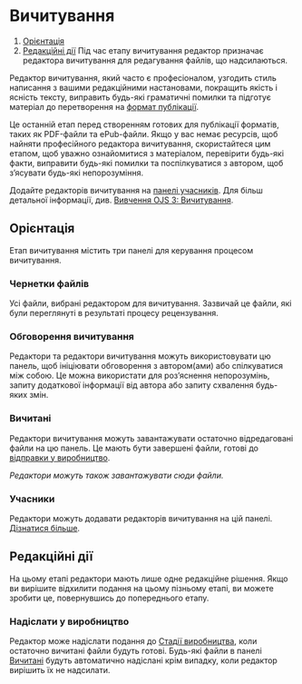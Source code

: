 # Вичитування

1. [Орієнтація](copyediting#orientation)
1. [Редакційні дії](copyediting#editorial-actions)
Під час етапу вичитування редактор призначає редактора вичитування для редагування файлів, що надсилаються.

Редактор вичитування, який часто є професіоналом, узгодить стиль написання з вашими редакційними настановами, покращить якість і ясність тексту, виправить будь-які граматичні помилки та підготує матеріал до перетворення на [формат публікації](production).

Це останній етап перед створенням готових для публікації форматів, таких як PDF-файли та ePub-файли. Якщо у вас немає ресурсів, щоб найняти професійного редактора вичитування, скористайтеся цим етапом, щоб уважно ознайомитися з матеріалом, перевірити будь-які факти, виправити будь-які помилки та поспілкуватися з автором, щоб з’ясувати будь-які непорозуміння.

Додайте редакторів вичитування на [панелі учасників](../editorial-workflow#participants).
Для більш детальної інформації, див. [Вивчення OJS 3: Вичитування](https://docs.pkp.sfu.ca/learning-ojs/en/editorial-workflow#copyediting).

## <a name="orientation"></a>Орієнтація

Етап вичитування містить три панелі для керування процесом вичитування.

### <a name="draft-files"></a>Чернетки файлів

Усі файли, вибрані редактором для вичитування. Зазвичай це файли, які були переглянуті в результаті процесу рецензування.

### <a name="copyediting-discussions"></a>Обговорення вичитування

Редактори та редактори вичитування можуть використовувати цю панель, щоб ініціювати обговорення з автором(ами) або спілкуватися між собою. Це можна використати для роз’яснення непорозумінь, запиту додаткової інформації від автора або запиту схвалення будь-яких змін.

### <a name="copyedited"></a>Вичитані

Редактори вичитування можуть завантажувати остаточно відредаговані файли на цю панель. Це мають бути завершені файли, готові до [відправки у виробництво](copyediting#editorial-actions).

*Редактори можуть також завантажувати сюди файли.*

### <a name="participants"></a>Учасники

Редактори можуть додавати редакторів вичитування на цій панелі. [Дізнатися більше](../editorial-workflow#participants).

## <a name="editorial-actions"></a>Редакційні дії

На цьому етапі редактори мають лише одне редакційне рішення. Якщо ви вирішите відхилити подання на цьому пізньому етапі, ви можете зробити це, повернувшись до попереднього етапу.

### <a name="production"></a>Надіслати у виробництво

Редактор може надіслати подання до [Стадії виробництва](production), коли остаточно вичитані файли будуть готові. Будь-які файли в панелі [Вичитані](copyediting#copyedited) будуть автоматично надіслані крім випадку, коли редактор вирішить їх не надсилати.
